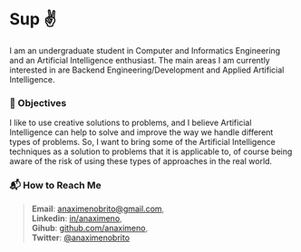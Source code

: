 # Sup :v:

I am an undergraduate student in Computer and Informatics Engineering and an Artificial Intelligence enthusiast. The main areas I am currently interested in are Backend Engineering/Development and Applied Artificial Intelligence.

### :star2: Objectives

I like to use creative solutions to problems, and I believe Artificial Intelligence can help to solve and improve the way we handle different types of problems. So, I want to bring some of the Artificial Intelligence techniques as a solution to problems that it is applicable to, of course being aware of the risk of using these types of approaches in the real world.

<!-- ### :eye_speech_bubble: Visions --> <!-- TODO: finish that-->

### :mailbox_with_mail: How to Reach Me

> **Email**: [anaximenobrito@gmail.com](mailto:anaximenobrito@gmail.com),  
> **Linkedin**: [in/anaximeno](https://www.linkedin.com/in/anaximeno/),  
> **Gihub**: [github.com/anaximeno](https://github.com/anaximeno),  
> **Twitter**: [@anaximenobrito](https://twitter.com/anaximenobrito)
